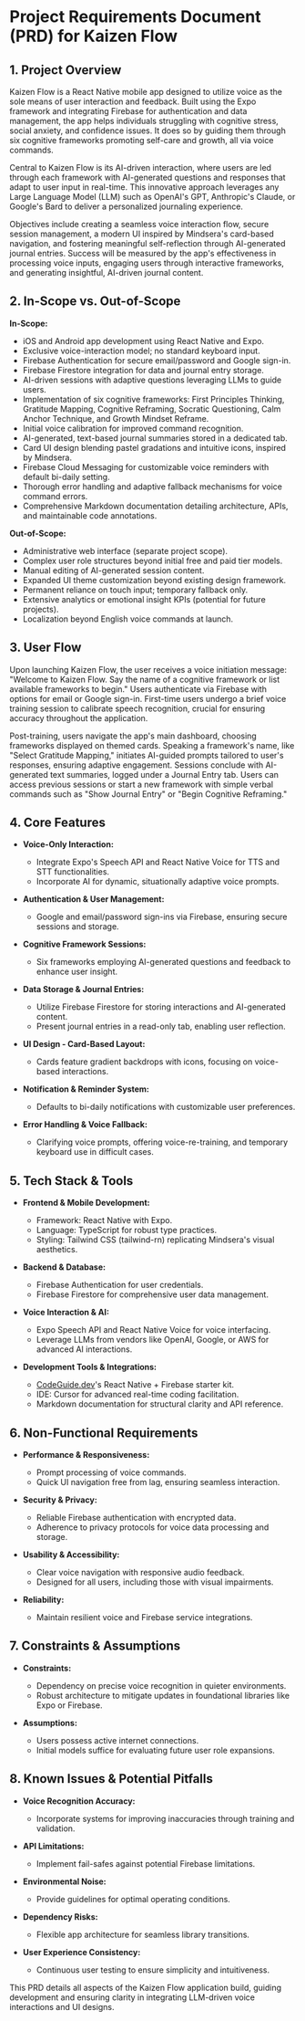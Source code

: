 # Project Requirements Document (PRD) for Kaizen Flow

## 1. Project Overview

Kaizen Flow is a React Native mobile app designed to utilize voice as the sole means of user interaction and feedback. Built using the Expo framework and integrating Firebase for authentication and data management, the app helps individuals struggling with cognitive stress, social anxiety, and confidence issues. It does so by guiding them through six cognitive frameworks promoting self-care and growth, all via voice commands.

Central to Kaizen Flow is its AI-driven interaction, where users are led through each framework with AI-generated questions and responses that adapt to user input in real-time. This innovative approach leverages any Large Language Model (LLM) such as OpenAI's GPT, Anthropic's Claude, or Google's Bard to deliver a personalized journaling experience.

Objectives include creating a seamless voice interaction flow, secure session management, a modern UI inspired by Mindsera's card-based navigation, and fostering meaningful self-reflection through AI-generated journal entries. Success will be measured by the app's effectiveness in processing voice inputs, engaging users through interactive frameworks, and generating insightful, AI-driven journal content.

## 2. In-Scope vs. Out-of-Scope

**In-Scope:**

*   iOS and Android app development using React Native and Expo.
*   Exclusive voice-interaction model; no standard keyboard input.
*   Firebase Authentication for secure email/password and Google sign-in.
*   Firebase Firestore integration for data and journal entry storage.
*   AI-driven sessions with adaptive questions leveraging LLMs to guide users.
*   Implementation of six cognitive frameworks: First Principles Thinking, Gratitude Mapping, Cognitive Reframing, Socratic Questioning, Calm Anchor Technique, and Growth Mindset Reframe.
*   Initial voice calibration for improved command recognition.
*   AI-generated, text-based journal summaries stored in a dedicated tab.
*   Card UI design blending pastel gradations and intuitive icons, inspired by Mindsera.
*   Firebase Cloud Messaging for customizable voice reminders with default bi-daily setting.
*   Thorough error handling and adaptive fallback mechanisms for voice command errors.
*   Comprehensive Markdown documentation detailing architecture, APIs, and maintainable code annotations.

**Out-of-Scope:**

*   Administrative web interface (separate project scope).
*   Complex user role structures beyond initial free and paid tier models.
*   Manual editing of AI-generated session content.
*   Expanded UI theme customization beyond existing design framework.
*   Permanent reliance on touch input; temporary fallback only.
*   Extensive analytics or emotional insight KPIs (potential for future projects).
*   Localization beyond English voice commands at launch.

## 3. User Flow

Upon launching Kaizen Flow, the user receives a voice initiation message: "Welcome to Kaizen Flow. Say the name of a cognitive framework or list available frameworks to begin." Users authenticate via Firebase with options for email or Google sign-in. First-time users undergo a brief voice training session to calibrate speech recognition, crucial for ensuring accuracy throughout the application.

Post-training, users navigate the app's main dashboard, choosing frameworks displayed on themed cards. Speaking a framework's name, like "Select Gratitude Mapping," initiates AI-guided prompts tailored to user's responses, ensuring adaptive engagement. Sessions conclude with AI-generated text summaries, logged under a Journal Entry tab. Users can access previous sessions or start a new framework with simple verbal commands such as "Show Journal Entry" or "Begin Cognitive Reframing."

## 4. Core Features

*   **Voice-Only Interaction:**

    *   Integrate Expo's Speech API and React Native Voice for TTS and STT functionalities.
    *   Incorporate AI for dynamic, situationally adaptive voice prompts.

*   **Authentication & User Management:**

    *   Google and email/password sign-ins via Firebase, ensuring secure sessions and storage.

*   **Cognitive Framework Sessions:**

    *   Six frameworks employing AI-generated questions and feedback to enhance user insight.

*   **Data Storage & Journal Entries:**

    *   Utilize Firebase Firestore for storing interactions and AI-generated content.
    *   Present journal entries in a read-only tab, enabling user reflection.

*   **UI Design - Card-Based Layout:**

    *   Cards feature gradient backdrops with icons, focusing on voice-based interactions.

*   **Notification & Reminder System:**

    *   Defaults to bi-daily notifications with customizable user preferences.

*   **Error Handling & Voice Fallback:**

    *   Clarifying voice prompts, offering voice-re-training, and temporary keyboard use in difficult cases.

## 5. Tech Stack & Tools

*   **Frontend & Mobile Development:**

    *   Framework: React Native with Expo.
    *   Language: TypeScript for robust type practices.
    *   Styling: Tailwind CSS (tailwind-rn) replicating Mindsera's visual aesthetics.

*   **Backend & Database:**

    *   Firebase Authentication for user credentials.
    *   Firebase Firestore for comprehensive user data management.

*   **Voice Interaction & AI:**

    *   Expo Speech API and React Native Voice for voice interfacing.
    *   Leverage LLMs from vendors like OpenAI, Google, or AWS for advanced AI interactions.

*   **Development Tools & Integrations:**

    *   [CodeGuide.dev](http://CodeGuide.dev)'s React Native + Firebase starter kit.
    *   IDE: Cursor for advanced real-time coding facilitation.
    *   Markdown documentation for structural clarity and API reference.

## 6. Non-Functional Requirements

*   **Performance & Responsiveness:**

    *   Prompt processing of voice commands.
    *   Quick UI navigation free from lag, ensuring seamless interaction.

*   **Security & Privacy:**

    *   Reliable Firebase authentication with encrypted data.
    *   Adherence to privacy protocols for voice data processing and storage.

*   **Usability & Accessibility:**

    *   Clear voice navigation with responsive audio feedback.
    *   Designed for all users, including those with visual impairments.

*   **Reliability:**

    *   Maintain resilient voice and Firebase service integrations.

## 7. Constraints & Assumptions

*   **Constraints:**

    *   Dependency on precise voice recognition in quieter environments.
    *   Robust architecture to mitigate updates in foundational libraries like Expo or Firebase.

*   **Assumptions:**

    *   Users possess active internet connections.
    *   Initial models suffice for evaluating future user role expansions.

## 8. Known Issues & Potential Pitfalls

*   **Voice Recognition Accuracy:**

    *   Incorporate systems for improving inaccuracies through training and validation.

*   **API Limitations:**

    *   Implement fail-safes against potential Firebase limitations.

*   **Environmental Noise:**

    *   Provide guidelines for optimal operating conditions.

*   **Dependency Risks:**

    *   Flexible app architecture for seamless library transitions.

*   **User Experience Consistency:**

    *   Continuous user testing to ensure simplicity and intuitiveness.

This PRD details all aspects of the Kaizen Flow application build, guiding development and ensuring clarity in integrating LLM-driven voice interactions and UI designs. 